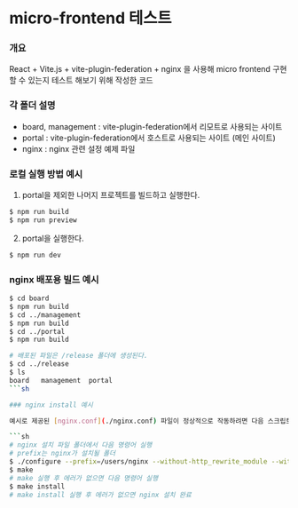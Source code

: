 # micro-frontend 테스트

### 개요
React + Vite.js + vite-plugin-federation + nginx 을 사용해 micro frontend 구현 할 수 있는지 테스트 해보기 위해 작성한 코드

### 각 폴더 설명
- board, management : vite-plugin-federation에서 리모트로 사용되는 사이트
- portal : vite-plugin-federation에서 호스트로 사용되는 사이트 (메인 사이트)
- nginx : nginx 관련 설정 예제 파일

### 로컬 실행 방법 예시
1. portal을 제외한 나머지 프로젝트를 빌드하고 실행한다.

```sh
$ npm run build
$ npm run preview
```

2. portal을 실행한다.
```sh
$ npm run dev
```

### nginx 배포용 빌드 예시
```sh
$ cd board
$ npm run build
$ cd ../management
$ npm run build
$ cd ../portal
$ npm run build

# 배포된 파일은 /release 폴더에 생성된다.
$ cd ../release
$ ls
board   management  portal
```sh

### nginx install 예시

예시로 제공된 [nginx.conf](./nginx.conf) 파일이 정상적으로 작동하려면 다음 스크립트를 사용해서 nginx를 설치해야 함.

```sh
# nginx 설치 파일 폴더에서 다음 명령어 실행
# prefix는 nginx가 설치될 폴더
$ ./configure --prefix=/users/nginx --without-http_rewrite_module --without-http_gzip_module -with-http_auth_request_module
$ make
# make 실행 후 에러가 없으면 다음 명령어 실행
$ make install
# make install 실행 후 에러가 없으면 nginx 설치 완료
```